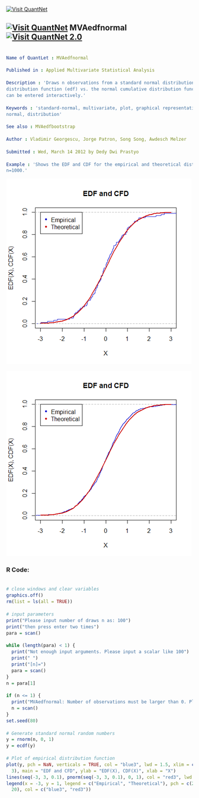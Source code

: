 
[<img src="https://github.com/QuantLet/Styleguide-and-FAQ/blob/master/pictures/banner.png" width="888" alt="Visit QuantNet">](http://quantlet.de/)

## [<img src="https://github.com/QuantLet/Styleguide-and-FAQ/blob/master/pictures/qloqo.png" alt="Visit QuantNet">](http://quantlet.de/) **MVAedfnormal** [<img src="https://github.com/QuantLet/Styleguide-and-FAQ/blob/master/pictures/QN2.png" width="60" alt="Visit QuantNet 2.0">](http://quantlet.de/)

```yaml

Name of QuantLet : MVAedfnormal

Published in : Applied Multivariate Statistical Analysis

Description : 'Draws n observations from a standard normal distribution and plots its empirical
distribution function (edf) vs. the normal cumulative distribution function (cdf). Number of draws
can be entered interactively.'

Keywords : 'standard-normal, multivariate, plot, graphical representation, edf, cdf, standard,
normal, distribution'

See also : MVAedfbootstrap

Author : Vladimir Georgescu, Jorge Patron, Song Song, Awdesch Melzer

Submitted : Wed, March 14 2012 by Dedy Dwi Prastyo

Example : 'Shows the EDF and CDF for the empirical and theoretical distribution with n=100 and
n=1000.'

```

![Picture1](MVAedfnormal_1.png)

![Picture2](MVAedfnormal_2.png)


### R Code:
```r

# close windows and clear variables
graphics.off()
rm(list = ls(all = TRUE))

# input parameters
print("Please input number of draws n as: 100")
print("then press enter two times")
para = scan()

while (length(para) < 1) {
  print("Not enough input arguments. Please input a scalar like 100")
  print(" ")
  print("[n]=")
  para = scan()
}
n = para[1]

if (n <= 1) {
  print("MVAedfnormal: Number of observations must be larger than 0. Please input again. n=")
  n = scan()
}
set.seed(80)

# Generate standard normal random numbers
y = rnorm(n, 0, 1)  
y = ecdf(y)

# Plot of empirical distribution function
plot(y, pch = NaN, verticals = TRUE, col = "blue3", lwd = 1.5, xlim = c(-3, 
  3), main = "EDF and CFD", ylab = "EDF(X), CDF(X)", xlab = "X")  
lines(seq(-3, 3, 0.1), pnorm(seq(-3, 3, 0.1), 0, 1), col = "red3", lwd = 2.5)
legend(x = -3, y = 1, legend = c("Empirical", "Theoretical"), pch = c(20, 
  20), col = c("blue3", "red3"))

```
